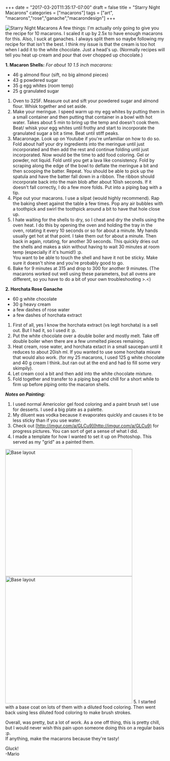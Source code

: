 +++
date = "2017-03-20T11:35:17-07:00"
draft = false
title = "Starry Night Macarons"
categories = ["macarons"]
tags = ["art", "macarons","rose","ganache","macarondesign"]
+++

![Starry Night Macarons](http://i.imgur.com/ZKHtmZu.jpg)
A few things: I'm actually only going to give you the recipe for 10 macarons. I scaled it up by 2.5x to have enough macarons for this. Also, I suck at ganaches. I always split them so maybe following my recipe for that isn't the best. I think my issue is that the cream is too hot when I add it to the white chocolate. Just a head's up. (Normally recipes will tell you heat up cream and pour that over chopped up chocolate.)    

**1. Macaron Shells:**  *For about 10 1.5 inch macarons:*  

- 46 g almond flour (sift, no big almond pieces)  
- 43 g powdered sugar    
- 35 g egg whites (room temp)  
- 25 g granulated sugar  

1. Oven to 325F. Measure out and sift your powdered sugar and almond flour. Whisk together and set aside.  
2. Make your meringue. I speed warm up my egg whites by putting them in a small container and then putting that container in a bowl with hot water. Takes about 5 min to bring up the temp and doesn't cook them.  
Beat/ whisk your egg whites until frothy and start to incorporate the granulated sugar a bit a time. Beat until stiff peaks.   
3. Macaronage. Look up on Youtube if you're unfamiliar on how to do so.   
Fold about half your dry ingredients into the meringue until just incorporated and then add the rest and continue folding until just incorporated. Now would be the time to add food coloring. Gel or powder, not liquid. Fold until you get a lava like consistency. Fold by scraping along the edge of the bowl to deflate the meringue a bit and then scooping the batter. Repeat. You should be able to pick up the spatula and have the batter fall down in a ribbon. The ribbon should incorporate back into the main blob after about 10ish seconds. If it doesn't fall correctly, I do a few more folds. Put into a piping bag with a tip.  
4. Pipe out your macarons. I use a silpat (would highly recommend). Rap the baking sheet against the table a few times.  Pop any air bubbles with a toothpick and swirl the toothpick around a bit to have that hole close up.     
5. I hate waiting for the shells to dry, so I cheat and dry the shells using the oven heat. I do this by opening the oven and holding the tray in the oven, rotating it every 10 seconds or so for about a minute. My hands usually get hot at that point. I take them out for about a minute. Then back in again, rotating, for another 30 seconds. This quickly dries out the shells and makes a skin without having to wait 30 minutes at room temp (especially if it's humid!) :p.   
You want to be able to touch the shell and have it not be sticky. Make sure it doesn't shine and you're probably good to go.   
6. Bake for 9 minutes at 315 and drop to 300 for another 9 minutes. (The macarons worked out well using these parameters, but all ovens are different, so you have to do a bit of your own troubleshooting >.<)  

**2. Horchata Rose Ganache**          

- 60 g white chocolate  
- 30 g heavy cream  
- a few dashes of rose water  
- a few dashes of horchata extract  

1. First of all, yes I know the horchata extract (vs legit horchata) is a sell out. But I had it, so I used it :p.  
2. Put the white chocolate over a double boiler and mostly melt. Take off double boiler when there are a few unmelted pieces remaining.  
3. Heat cream, rose water, and horchata extact in a small saucepan until it reduces to about 20ish ml. If you wanted to use some horchata mixure that would also work. (for my 25 macarons, I used 125 g white chocolate and 40 g cream I think..but ran out at the end and had to fill some very skimpily).  
4. Let cream cool a bit and then add into the white chocolate mixture.  
5. Fold together and transfer to a piping bag and chill for a short while to firm up before piping onto the macaron shells.  

***Notes on Painting:***  
1. I used normal Americolor gel food coloring and a paint brush set I use for desserts. I used a big plate as a palette.    
2. My diluent was vodka because it evaporates quickly and causes it to be less sticky than if you use water.  
3. Check out [http://imgur.com/a/GLCu9](http://imgur.com/a/GLCu9) for progress pictures. You can sort of get a sense of what I did.  
4. I made a template for how I wanted to set it up on Photoshop. This served as my "grid" as a painted them.  
<img src="http://i.imgur.com/nDegOLd.jpg" alt="Base layout" style="width: 400px;"/>
<img src="http://i.imgur.com/Ra4JrWj.jpg" alt="Base layout" style="width: 400px;"/>
5. I started with a base coat on lots of them with a diluted food coloring. Then went back using less diluted food coloring to make brush strokes.  

Overall, was pretty, but a lot of work. As a one off thing, this is pretty chill, but I would never wish this pain upon someone doing this on a regular basis :p.  
If anything, make the macarons because they're tasty!  

Gluck!  
-Mario
